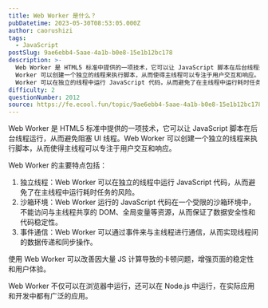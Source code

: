 ```yaml
---
title: Web Worker 是什么？
pubDatetime: 2023-05-30T08:53:05.000Z
author: caorushizi
tags:
  - JavaScript
postSlug: 9ae6ebb4-5aae-4a1b-b0e8-15e1b12bc178
description: >-
  Web Worker 是 HTML5 标准中提供的一项技术，它可以让 JavaScript 脚本在后台线程运行，从而避免阻塞 UI 线程。Web
  Worker 可以创建一个独立的线程来执行脚本，从而使得主线程可以专注于用户交互和响应。 Web Worker 的主要特点包括： 独立线程：Web
  Worker 可以在独立的线程中运行 JavaScript 代码，从而避免了在主线程中运行耗时任务的风险。
difficulty: 2
questionNumber: 2012
source: https://fe.ecool.fun/topic/9ae6ebb4-5aae-4a1b-b0e8-15e1b12bc178
---
```


Web Worker 是 HTML5 标准中提供的一项技术，它可以让 JavaScript 脚本在后台线程运行，从而避免阻塞 UI 线程。Web Worker 可以创建一个独立的线程来执行脚本，从而使得主线程可以专注于用户交互和响应。

Web Worker 的主要特点包括：

1. 独立线程：Web Worker 可以在独立的线程中运行 JavaScript 代码，从而避免了在主线程中运行耗时任务的风险。
2. 沙箱环境：Web Worker 运行的 JavaScript 代码在一个受限的沙箱环境中，不能访问与主线程共享的 DOM、全局变量等资源，从而保证了数据安全性和代码稳定性。
3. 事件通信：Web Worker 可以通过事件来与主线程进行通信，从而实现线程间的数据传递和同步操作。

使用 Web Worker 可以改善因大量 JS 计算导致的卡顿问题，增强页面的稳定性和用户体验。

Web Worker 不仅可以在浏览器中运行，还可以在 Node.js 中运行，在实际应用和开发中都有广泛的应用。
